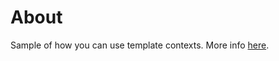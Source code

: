 # About

Sample of how you can use template contexts. More info [here](https://angular.io/api/common/NgTemplateOutlet#description).
